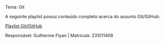 Tema: Git

A seguinte playlist possui conteúdo completo acerca do assunto Git/GitHub:

[Playlist Git/GitHub](https://www.youtube.com/watch?v=xEKo29OWILE&list=PLHz_AreHm4dm7ZULPAmadvNhH6vk9oNZA&pp=0gcJCWMEOCosWNin)


Responsável: Guilherme Flyan | Matrícula: 231011408